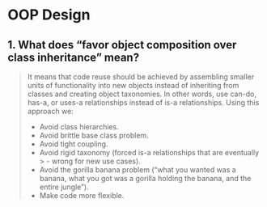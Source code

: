 # OOP Design

## 1. What does “favor object composition over class inheritance” mean?

> It means that code reuse should be achieved by assembling smaller units of functionality into new objects instead of inheriting from classes and creating object taxonomies.
> In other words, use can-do, has-a, or uses-a relationships instead of is-a relationships. Using this approach we:
> - Avoid class hierarchies.
> - Avoid brittle base class problem.
> - Avoid tight coupling.
> - Avoid rigid taxonomy (forced is-a relationships that are eventually > - wrong for new use cases).
> - Avoid the gorilla banana problem (“what you wanted was a banana, what you got was a gorilla holding the banana, and the entire jungle”).
> - Make code more flexible.